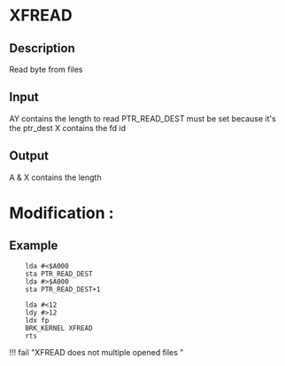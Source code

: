 # XFREAD

## Description

Read byte from files

## Input

AY contains the length to read
PTR_READ_DEST must be set because it's the ptr_dest
X contains the fd id

## Output

A & X contains the length

# Modification :


## Example

``` ca65
    lda #<$A000
    sta PTR_READ_DEST
    lda #>$A000
    sta PTR_READ_DEST+1

    lda #<12
    ldy #>12
    ldx fp
    BRK_KERNEL XFREAD
    rts

```

!!! fail "XFREAD does not multiple opened files "